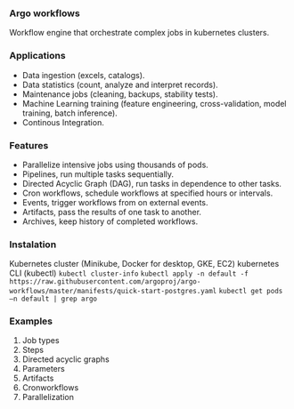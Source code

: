 ### Argo workflows
Workflow engine that orchestrate complex jobs in kubernetes clusters.

### Applications
- Data ingestion (excels, catalogs).
- Data statistics (count, analyze and interpret records).
- Maintenance jobs (cleaning, backups, stability tests).
- Machine Learning training (feature engineering, cross-validation, model training, batch inference).
- Continous Integration.

### Features
- Parallelize intensive jobs using thousands of pods.
- Pipelines, run multiple tasks sequentially.
- Directed Acyclic Graph (DAG), run tasks in dependence to other tasks.
- Cron workflows, schedule workflows at specified hours or intervals.
- Events, trigger workflows from on external events.
- Artifacts, pass the results of one task to another.
- Archives, keep history of completed workflows.

### Instalation
Kubernetes cluster (Minikube, Docker for desktop, GKE, EC2)
kubernetes CLI (kubectl)
`kubectl cluster-info`
`kubectl apply -n default -f https://raw.githubusercontent.com/argoproj/argo-workflows/master/manifests/quick-start-postgres.yaml`
`kubectl get pods –n default | grep argo`

### Examples
1. Job types
2. Steps
3. Directed acyclic graphs
4. Parameters
5. Artifacts
6. Cronworkflows
7. Parallelization
